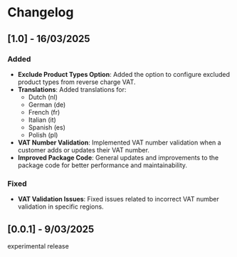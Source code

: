 # Changelog

## [1.0] - 16/03/2025

### Added
- **Exclude Product Types Option**: Added the option to configure excluded product types from reverse charge VAT.
- **Translations**: Added translations for:
  - Dutch (nl)
  - German (de)
  - French (fr)
  - Italian (it)
  - Spanish (es)
  - Polish (pl)
- **VAT Number Validation**: Implemented VAT number validation when a customer adds or updates their VAT number.
- **Improved Package Code**: General updates and improvements to the package code for better performance and maintainability.

### Fixed
- **VAT Validation Issues**: Fixed issues related to incorrect VAT number validation in specific regions.

## [0.0.1] - 9/03/2025

experimental release
